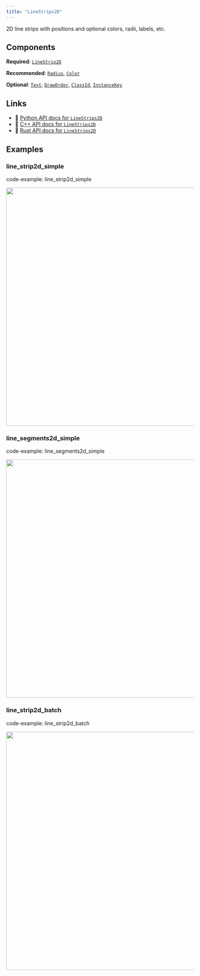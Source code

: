 ```yaml
---
title: "LineStrips2D"
---
```


2D line strips with positions and optional colors, radii, labels, etc.

## Components

**Required**: [`LineStrip2D`](../components/line_strip2d.md)

**Recommended**: [`Radius`](../components/radius.md), [`Color`](../components/color.md)

**Optional**: [`Text`](../components/text.md), [`DrawOrder`](../components/draw_order.md), [`ClassId`](../components/class_id.md), [`InstanceKey`](../components/instance_key.md)

## Links
 * 🐍 [Python API docs for `LineStrips2D`](https://ref.rerun.io/docs/python/stable/common/archetypes#rerun.archetypes.LineStrips2D)
 * 🌊 [C++ API docs for `LineStrips2D`](https://ref.rerun.io/docs/cpp/stable/structrerun_1_1archetypes_1_1LineStrips2D.html?speculative-link)
 * 🦀 [Rust API docs for `LineStrips2D`](https://docs.rs/rerun/latest/rerun/archetypes/struct.LineStrips2D.html)

## Examples

### line_strip2d_simple

code-example: line_strip2d_simple

<center>
<picture>
  <source media="(max-width: 480px)" srcset="https://static.rerun.io/line_strip2d_simple/c4e6ce937544e66b497450fd64ac3ac2f244f0e1/480w.png">
  <source media="(max-width: 768px)" srcset="https://static.rerun.io/line_strip2d_simple/c4e6ce937544e66b497450fd64ac3ac2f244f0e1/768w.png">
  <source media="(max-width: 1024px)" srcset="https://static.rerun.io/line_strip2d_simple/c4e6ce937544e66b497450fd64ac3ac2f244f0e1/1024w.png">
  <source media="(max-width: 1200px)" srcset="https://static.rerun.io/line_strip2d_simple/c4e6ce937544e66b497450fd64ac3ac2f244f0e1/1200w.png">
  <img src="https://static.rerun.io/line_strip2d_simple/c4e6ce937544e66b497450fd64ac3ac2f244f0e1/full.png" width="640">
</picture>
</center>

### line_segments2d_simple

code-example: line_segments2d_simple

<center>
<picture>
  <source media="(max-width: 480px)" srcset="https://static.rerun.io/line_segment2d_simple/53df596662dd9ffaaea5d09d091ef95220346c83/480w.png">
  <source media="(max-width: 768px)" srcset="https://static.rerun.io/line_segment2d_simple/53df596662dd9ffaaea5d09d091ef95220346c83/768w.png">
  <source media="(max-width: 1024px)" srcset="https://static.rerun.io/line_segment2d_simple/53df596662dd9ffaaea5d09d091ef95220346c83/1024w.png">
  <source media="(max-width: 1200px)" srcset="https://static.rerun.io/line_segment2d_simple/53df596662dd9ffaaea5d09d091ef95220346c83/1200w.png">
  <img src="https://static.rerun.io/line_segment2d_simple/53df596662dd9ffaaea5d09d091ef95220346c83/full.png" width="640">
</picture>
</center>

### line_strip2d_batch

code-example: line_strip2d_batch

<center>
<picture>
  <source media="(max-width: 480px)" srcset="https://static.rerun.io/line_strip2d_batch/d8aae7ca3d6c3b0e3b636de60b8067fa2f0b6db9/480w.png">
  <source media="(max-width: 768px)" srcset="https://static.rerun.io/line_strip2d_batch/d8aae7ca3d6c3b0e3b636de60b8067fa2f0b6db9/768w.png">
  <source media="(max-width: 1024px)" srcset="https://static.rerun.io/line_strip2d_batch/d8aae7ca3d6c3b0e3b636de60b8067fa2f0b6db9/1024w.png">
  <source media="(max-width: 1200px)" srcset="https://static.rerun.io/line_strip2d_batch/d8aae7ca3d6c3b0e3b636de60b8067fa2f0b6db9/1200w.png">
  <img src="https://static.rerun.io/line_strip2d_batch/d8aae7ca3d6c3b0e3b636de60b8067fa2f0b6db9/full.png" width="640">
</picture>
</center>

